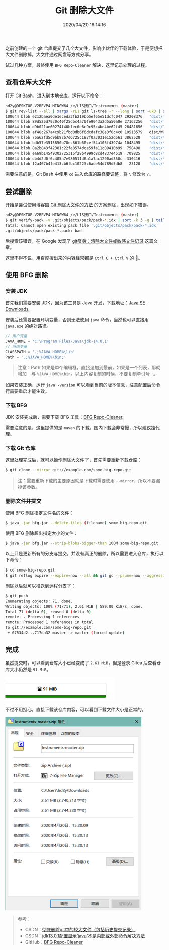 ﻿---
title: "Git 删除大文件"
date: "2020/04/20 16:14:16"
updated: "2020/04/20 17:19:07"
permalink: "git-delete-large-files/"
tags:
 - Git
 - BFG
categories:
 - [开发, 工具]
---

之前创建的一个 git 仓库提交了几个大文件，影响小伙伴的下载体验，于是便想把大文件删除掉，大文件通过网盘等方式分享。

试过几种方案，最终使用 `BFG Repo-Cleaner` 解决，这里记录处理的过程。

## 查看仓库大文件

打开 Git Bash，进入到本地仓库，运行以下命令：

```bash
hd2y@DESKTOP-V2RPVP4 MINGW64 /e/LIS接口/Instruments (master)
$ git rev-list --all | xargs -rL1 git ls-tree -r --long | sort -uk3 | sort -rnk4 | head -10
100644 blob e212baea0de1eceda3fb219bb5ef65e51dcfc047 29208376   "dist/Tools/Access\346\225\260\346\215\256\345\272\223\351\251\261\345\212\250/AccessDatabaseEngine_2010_X64.exe"
100644 blob 89d525d7930c40f25dbc4a70fe9043a2d5a50a0e 27162256   "dist/Tools/Access\346\225\260\346\215\256\345\272\223\351\251\261\345\212\250/AccessDatabaseEngine_2010_x86.exe"
100644 blob d9b021ae60274f40bfec0e6c9c95c4be4be62f45 26481656   "dist/Tools/Access\346\225\260\346\215\256\345\272\223\351\251\261\345\212\250/AccessDatabaseEngine_2007_x86.exe"
100644 blob af48c267a4c9b21fbd0db6f6dcdafc38e3f0c4c0 10513579   dist/WPF/LIS.Connector.WpfApp.0.2.2.7z
100644 blob 76a62fd5d9bb82b7d6725c187f0a3031e152d561 3862528    "dist/\345\205\266\344\273\226/\351\230\264\351\201\223\345\276\256\347\224\237\346\200\201 BPR-2014A MDB/Data/BV.mdb"
100644 blob bdb57e3515850b78ec861b60cef54a105f43974a 1048495    "dist/\347\224\265\346\263\263\344\273\252/\350\265\233\346\257\224\344\272\232 HYDRASYS/Data/\345\234\260\350\264\253\347\224\265\346\263\263\345\233\276\350\260\261\345\210\244\350\257\273\350\247\204\345\210\231.pptx"
100644 blob 8a2b843f42381c22fe8574dce59fa11c09410b99  758498    "dist/\347\224\265\346\263\263\344\273\252/\350\265\233\346\257\224\344\272\232 HYDRASYS/Data/Phoresis Extended 5.6.x.pdf"
100644 blob ea69b14549302725315f28b4999c8cd4837e4519  709825    "dist/\350\241\200\346\260\224\344\273\252/GEM3500/Data/GEM 3500\351\200\232\350\256\257\345\215\217\350\256\256 Interface Spec 6.X.pdf"
100644 blob db4d2d0f6c405a7e980511d6a1a7ac1290ad350c  330416    "dist/\345\205\266\344\273\226/\351\230\264\351\201\223\345\276\256\347\224\237\346\200\201 BPR-2014A MDB/Data/\351\230\264\351\201\223\345\276\256\347\224\237\346\200\201.jpg"
100644 blob f2a467b4fe413cb6fbc10223c6ade54d789d5db8   23120    "dist/\347\224\265\346\263\263\344\273\252/\350\265\233\346\257\224\344\272\232 HYDRASYS/Data/OUT.DAT"
```

需要注意的是，Git Bash 中使用 `cd` 进入仓库的路径要调整，将 `\` 修改为 `/`。

## 尝试删除

开始是尝试使用博客园 [Git 删除大文件的方法](https://www.cnblogs.com/bigmango/p/11361344.html) 的方案删除，出现如下错误。

```bash
hd2y@DESKTOP-V2RPVP4 MINGW64 /e/LIS接口/Instruments (master)
$ git verify-pack -v .git/objects/pack/pack-*.idx | sort -k 3 -g | tail -10
fatal: Cannot open existing pack file '.git/objects/pack/pack-*.idx'
.git/objects/pack/pack-*.pack: bad
```

后搜索该错误，在 Google 发现了 [git瘦身：清除大文件或敏感文件记录](https://easeapi.com/blog/blog/62-git-delete-big-file.html) 这篇文章。

这里不得不说，用百度搜出来的内容经常都是 `Ctrl C + Ctrl V` 的 :poop:。

## 使用 BFG 删除

### 安装 JDK

首先我们需要安装 JDK，因为该工具是 Java 开发，下载地址：[Java SE Downloads](https://www.oracle.com/java/technologies/javase-downloads.html)。

安装后还需要配置环境变量，否则无法使用 `java` 命令，当然也可以直接用 `java.exe` 的绝对路径。

```js
// 用户变量
JAVA_HOME = 'C:\Program Files\Java\jdk-14.0.1'
// 系统变量
CLASSPATH = '.;%JAVA_HOME%\lib'
Path = '.;%JAVA_HOME%\bin;'
```

> 注意：Path 如果是单个编辑框，直接追加到最前，如果是一个列表，那就增加 `.` 与 `%JAVA_HOME%\bin`。以上内容复制的时候，不要复制单引号 `'`。

如果安装正确，运行 `java -version` 可以看到当前的版本信息，注意配置后命令行需要重启才能生效。

### 下载 BFG

JDK 安装完成后，需要下载 BFG 工具：[BFG Repo-Cleaner](https://www.oracle.com/java/technologies/javase-jdk14-downloads.html)。

需要注意的是，这里提供的是 `maven` 的下载，国内下载会非常慢，所以建议挂代理。

### 下载 Git 仓库

这里处理完成后，就可以操作删除大文件了，首先需要重新下载仓库：

```bash
$ git clone --mirror git://example.com/some-big-repo.git
```

> 注：需要重新下载的主要原因就是下载时需要使用 `--mirror`，所以不要漏掉该参数。

### 删除文件并提交

使用 BFG 删除指定文件名的文件：

```bash
$ java -jar bfg.jar --delete-files (filename) some-big-repo.git
```

使用 BFG 删除超出指定大小的文件：

```bash
$ java -jar bfg.jar --strip-blobs-bigger-than 100M some-big-repo.git
```

以上只是更新所有的分支与提交，并没有真正的删除，所以需要进入仓库，执行以下命令：

```bash
$ cd some-big-repo.git
$ git reflog expire --expire=now --all && git gc --prune=now --aggressive
```

删除以后就可以推送到远程分支了：

```bash
$ git push
Enumerating objects: 71, done.
Writing objects: 100% (71/71), 2.61 MiB | 589.00 KiB/s, done.
Total 71 (delta 0), reused 0 (delta 0)
remote: . Processing 1 references
remote: Processed 1 references in total
To git://example.com/some-big-repo.git
 + 07534d2...717da32 master -> master (forced update)
```

## 完成

虽然提交时，可以看到仓库大小已经变成了 `2.61 MiB`，但是登录 Gitea 后查看仓库大小仍然是 `91 MiB`。

![91MiB](./200420-git-delete-large-files-01.png)

不过不用担心，直接下载该仓库内容，可以看到下载文件大小是正常的。

![ZIP File](./200420-git-delete-large-files-02.png)

> 参考：
> + CSDN：[彻底删除git中的较大文件（包括历史提交记录）](https://blog.csdn.net/HappyRocking/article/details/89313501)
> + CSDN：[jdk13.0.1配置显示‘java'不是内部或外部命令解决方法](https://blog.csdn.net/weixin_44853744/article/details/103389161)
> + GitHub：[BFG Repo-Cleaner](https://rtyley.github.io/bfg-repo-cleaner/)
